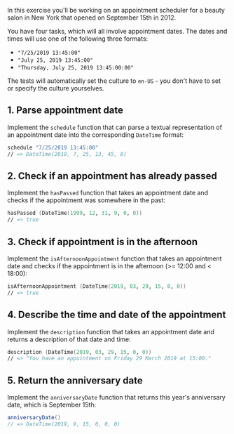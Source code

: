 In this exercise you'll be working on an appointment scheduler for a beauty salon in New York that opened on September 15th in 2012.

You have four tasks, which will all involve appointment dates. The dates and times will use one of the following three formats:

- `"7/25/2019 13:45:00"`
- `"July 25, 2019 13:45:00"`
- `"Thursday, July 25, 2019 13:45:00:00"`

The tests will automatically set the culture to `en-US` - you don't have to set or specify the culture yourselves.

## 1. Parse appointment date

Implement the `schedule` function that can parse a textual representation of an appointment date into the corresponding `DateTime` format:

```fsharp
schedule "7/25/2019 13:45:00"
// => DateTime(2019, 7, 25, 13, 45, 0)
```

## 2. Check if an appointment has already passed

Implement the `hasPassed` function that takes an appointment date and checks if the appointment was somewhere in the past:

```fsharp
hasPassed (DateTime(1999, 12, 31, 9, 0, 0))
// => true
```

## 3. Check if appointment is in the afternoon

Implement the `isAfternoonAppointment` function that takes an appointment date and checks if the appointment is in the afternoon (>= 12:00 and < 18:00):

```fsharp
isAfternoonAppointment (DateTime(2019, 03, 29, 15, 0, 0))
// => true
```

## 4. Describe the time and date of the appointment

Implement the `description` function that takes an appointment date and returns a description of that date and time:

```fsharp
description (DateTime(2019, 03, 29, 15, 0, 0))
// => "You have an appointment on Friday 29 March 2019 at 15:00."
```

## 5. Return the anniversary date

Implement the `anniversaryDate` function that returns this year's anniversary date, which is September 15th:

```csharp
anniversaryDate()
// => DateTime(2019, 9, 15, 0, 0, 0)
```
